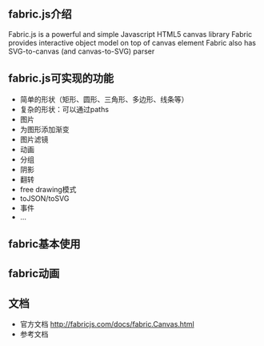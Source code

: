 ## fabric.js介绍

Fabric.js is a powerful and simple Javascript HTML5 canvas library
Fabric provides interactive object model on top of canvas element
Fabric also has SVG-to-canvas (and canvas-to-SVG) parser

## fabric.js可实现的功能

* 简单的形状（矩形、圆形、三角形、多边形、线条等）
* 复杂的形状：可以通过paths
* 图片
* 为图形添加渐变
* 图片滤镜
* 动画
* 分组
* 阴影
* 翻转
* free drawing模式
* toJSON/toSVG
* 事件
* ...

## fabric基本使用



## fabric动画


## 文档

* 官方文档
http://fabricjs.com/docs/fabric.Canvas.html
* 参考文档
